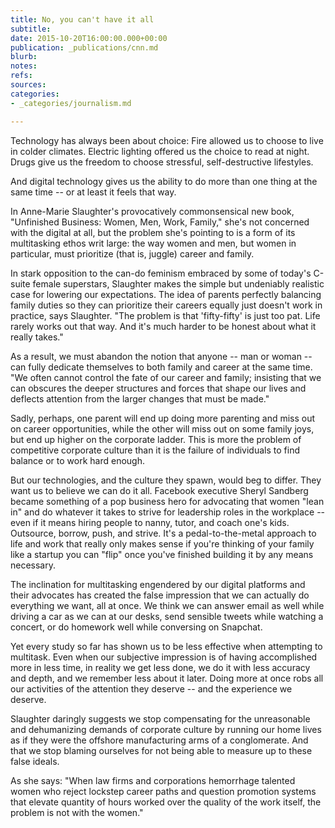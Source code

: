 ```yaml
---
title: No, you can't have it all
subtitle: 
date: 2015-10-20T16:00:00.000+00:00
publication: _publications/cnn.md
blurb: 
notes: 
refs: 
sources: 
categories:
- _categories/journalism.md

---
```

Technology has always been about choice: Fire allowed us to choose to live in colder climates. Electric lighting offered us the choice to read at night. Drugs give us the freedom to choose stressful, self-destructive lifestyles.

And digital technology gives us the ability to do more than one thing at the same time -- or at least it feels that way.

In Anne-Marie Slaughter's provocatively commonsensical new book, "Unfinished Business: Women, Men, Work, Family," she's not concerned with the digital at all, but the problem she's pointing to is a form of its multitasking ethos writ large: the way women and men, but women in particular, must prioritize (that is, juggle) career and family.

In stark opposition to the can-do feminism embraced by some of today's C-suite female superstars, Slaughter makes the simple but undeniably realistic case for lowering our expectations. The idea of parents perfectly balancing family duties so they can prioritize their careers equally just doesn't work in practice, says Slaughter. "The problem is that 'fifty-fifty' is just too pat. Life rarely works out that way. And it's much harder to be honest about what it really takes."

As a result, we must abandon the notion that anyone -- man or woman -- can fully dedicate themselves to both family and career at the same time. "We often cannot control the fate of our career and family; insisting that we can obscures the deeper structures and forces that shape our lives and deflects attention from the larger changes that must be made."

Sadly, perhaps, one parent will end up doing more parenting and miss out on career opportunities, while the other will miss out on some family joys, but end up higher on the corporate ladder. This is more the problem of competitive corporate culture than it is the failure of individuals to find balance or to work hard enough.

But our technologies, and the culture they spawn, would beg to differ. They want us to believe we can do it all. Facebook executive Sheryl Sandberg became something of a pop business hero for advocating that women "lean in" and do whatever it takes to strive for leadership roles in the workplace -- even if it means hiring people to nanny, tutor, and coach one's kids. Outsource, borrow, push, and strive. It's a pedal-to-the-metal approach to life and work that really only makes sense if you're thinking of your family like a startup you can "flip" once you've finished building it by any means necessary.

The inclination for multitasking engendered by our digital platforms and their advocates has created the false impression that we can actually do everything we want, all at once. We think we can answer email as well while driving a car as we can at our desks, send sensible tweets while watching a concert, or do homework well while conversing on Snapchat.

Yet every study so far has shown us to be less effective when attempting to multitask. Even when our subjective impression is of having accomplished more in less time, in reality we get less done, we do it with less accuracy and depth, and we remember less about it later. Doing more at once robs all our activities of the attention they deserve -- and the experience we deserve.

Slaughter daringly suggests we stop compensating for the unreasonable and dehumanizing demands of corporate culture by running our home lives as if they were the offshore manufacturing arms of a conglomerate. And that we stop blaming ourselves for not being able to measure up to these false ideals.

As she says: "When law firms and corporations hemorrhage talented women who reject lockstep career paths and question promotion systems that elevate quantity of hours worked over the quality of the work itself, the problem is not with the women."